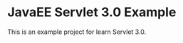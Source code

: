 
JavaEE Servlet 3.0 Example
==========================

This is an example project for learn Servlet 3.0.